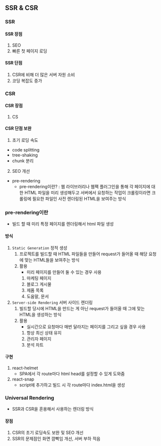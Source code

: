## SSR & CSR

### SSR

#### SSR 장점

1. SEO
2. 빠른 첫 페이지 로딩

#### SSR 단점

1. CSR에 비해 더 많은 서버 자원 소비
2. 코딩 복잡도 증가

### CSR

#### CSR 장점

1. CS

#### CSR 단점 보완

1. 초기 로딩 속도

- code splitting
- tree-shaking
- chunk 분리

2. SEO 개선

- pre-rendering
  - pre-rendering이란?
    : 웹 라이브러리나 웹팩 플러그인을 통해 각 페이지에 대한 HTML 파일을 미리 생성해두고 서버에서 요청하는 작업이 크롤링이라면 크롤링에 필요한 파일인 사전 렌더링된 HTML을 보여주는 방식
    <aside>

### pre-rendering이란
- 빌드 할 때 미리 특정 페이지를 렌더링해서 html 파일 생성

#### 방식

1. `Static Generation` 정적 생성
    1. 프로젝트를 빌드할 때 HTML 파일들을 만들어 request가 들어올 때 해당 요청에 맞는 HTML들을 보여주는 방식
    2. 활용
        - 미리 페이지를 만들어 둘 수 있는 경우 사용
        1. 마케팅 페이지
        2. 블로그 게시물
        3. 제품 목록
        4. 도움말, 문서
2. `Server-side Rendering` 서버 사이드 렌더링
    1. 빌드할 당시에 HTML을 만드는 게 아닌 request가 들어올 때 그에 맞는 HTML을 생성하는 방식
    2. 활용
        - 실시간으로 요청마다 매번 달라지는 페이지를 그리고 싶을 경우 사용
        1. 항상 최신 상태 유지
        2. 관리자 페이지
        3. 분석 차트

#### 구현

1. react-helmet
    - SPA에서 각 route마다 html head를 설정할 수 있게 도와줌
2. react-snap
    - script에 추가하고 빌드 시 각 route마다 index.html을 생성

### Universal Rendering

- SSR과 CSR을 혼용해서 사용하는 렌더링 방식

#### 장점

1. CSR의 초기 로딩속도 보완 및 SEO 개선
2. SSR의 문제점인 화면 깜빡임 개선, 서버 부하 적음
